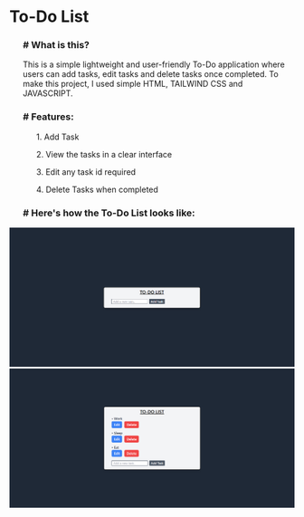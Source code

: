 <h1><b>To-Do List</b></h1>

<ul>
  <h3><b># What is this?</b></h3>
  <p>This is a simple lightweight and user-friendly To-Do application where users can add tasks, edit tasks and delete tasks once completed. To make this project, I   used simple HTML, TAILWIND CSS and JAVASCRIPT.</p>
  
  <h3><b># Features:</b></h3>
  <ul>
    <p>1.   Add Task</p>
    <p>2.   View the tasks in a clear interface</p>
    <p>3.   Edit any task id required</p>
    <p>4.   Delete Tasks when completed</p> 
  </ul>
  
  <h3><b># Here's how the To-Do List looks like:</b></h3>
  
</ul>

![Screenshot of To-Do List](https://github.com/Exploring-glitch/To-Do-List/blob/main/Screenshot%202025-02-08%20173801.png)
![Screenshot of To-Do List](https://github.com/Exploring-glitch/To-Do-List/blob/main/Screenshot%202025-02-08%20173845.png)





